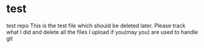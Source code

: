 # test
test repo
This is the test file which should be deleted later. Please track what I did and delete all the files I upload if you(may you) are used to handle git
